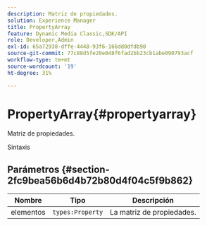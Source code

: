```yaml
---
description: Matriz de propiedades.
solution: Experience Manager
title: PropertyArray
feature: Dynamic Media Classic,SDK/API
role: Developer,Admin
exl-id: 65a72938-dffe-4448-93f6-166dd0dfdb90
source-git-commit: 77c88d5fe20e048f6fad2bb23cb1abe090793acf
workflow-type: tm+mt
source-wordcount: '19'
ht-degree: 31%

---
```


# PropertyArray{#propertyarray}

Matriz de propiedades.

Sintaxis

## Parámetros {#section-2fc9bea56b6d4b72b80d4f04c5f9b862}

| Nombre | Tipo | Descripción |
|---|---|---|
| elementos | `types:Property` | La matriz de propiedades. |
